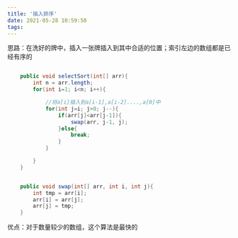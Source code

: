 ```yaml
---
title: '插入排序'
date: 2021-05-28 10:59:50
tags:
---
```




思路：在洗好的牌中，插入一张牌插入到其中合适的位置；索引左边的数组都是已经有序的



```java

	public void selectSort(int[] arr){
		int n = arr.length;
		for(int i=1; i<n; i++){

			//将a[i]插入到a[i-1],a[i-2]....,a[0]中
			for(int j=i; j>0; j--){
				if(arr[j]<arr[j-1]){
					swap(arr, j-1, j);
				}else{
					break;
				}
			}

		}
	}


	public void swap(int[] arr, int i, int j){
		int tmp = arr[i];
		arr[i] = arr[j];
		arr[j] = tmp;
	}

```



优点：对于数量较少的数组，这个算法是最快的
